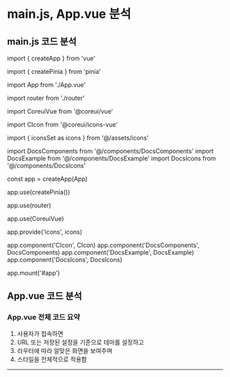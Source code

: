 # main.js, App.vue 분석

## main.js 코드 분석 

<!-- // 1. Vue 앱을 만들기 위한 함수 가져오기 -->
import { createApp } from 'vue'

<!-- // 2. 전역 상태 관리 도구 Pinia 가져오기 (Vuex랑 비슷한 역할) -->
import { createPinia } from 'pinia'

<!-- // 3. 앱의 루트 컴포넌트(App.vue) 가져오기 -->
import App from './App.vue'

<!-- // 4. 라우팅 설정 파일 가져오기 (페이지 이동 기능) -->
import router from './router'

<!-- // 5. CoreUI 컴포넌트 라이브러리 가져오기 (UI를 쉽게 만들 수 있는 템플릿) -->
import CoreuiVue from '@coreui/vue'

<!-- // 6. CoreUI에서 사용하는 아이콘 컴포넌트 가져오기 -->
import CIcon from '@coreui/icons-vue'

<!-- // 7. 우리가 사용할 아이콘 세트 가져오기 (assets 폴더 안의 icons.js) -->
import { iconsSet as icons } from '@/assets/icons'

<!-- // 8~10. 문서용 샘플 컴포넌트 3개 가져오기 (예제용 컴포넌트들) -->
import DocsComponents from '@/components/DocsComponents'
import DocsExample from '@/components/DocsExample'
import DocsIcons from '@/components/DocsIcons'

<!-- // ==============================
// Vue 앱 초기 설정 시작
// ============================== -->

<!-- // 1. App.vue를 기반으로 앱을 생성 -->
const app = createApp(App)

<!-- // 2. 전역 상태 관리 기능(Pinia) 등록 -->
app.use(createPinia())

<!-- // 3. 라우터 등록 (페이지 이동 기능) -->
app.use(router)

<!-- // 4. CoreUI 등록 (디자인 컴포넌트 사용 가능해짐) -->
app.use(CoreuiVue)

<!-- // 5. 전체 앱 어디서나 사용할 수 있도록 'icons' 데이터를 제공 -->
<!-- //    (provide/inject 방식으로 하위 컴포넌트에서 불러올 수 있음) -->
app.provide('icons', icons)

<!-- // 6~8. 특정 컴포넌트들을 전역으로 등록 -->
<!-- //    - 이제 이 컴포넌트들은 import 없이도 어디서나 바로 사용할 수 있음 -->
app.component('CIcon', CIcon)
app.component('DocsComponents', DocsComponents)
app.component('DocsExample', DocsExample)
app.component('DocsIcons', DocsIcons)

<!-- // 9. 실제 HTML 문서(index.html)에 있는 <div id="app">에 이 앱을 보여줌 -->
app.mount('#app')

## App.vue 코드 분석 

### App.vue 전체 코드 요약

1. 사용자가 접속하면
2. URL 또는 저장된 설정을 기준으로 테마를 설정하고
3. 라우터에 따라 알맞은 화면을 보여주며
4. 스타일을 전체적으로 적용함

---

<script setup>        // 1. 테마 설정과 초기 실행 코드
<template>            // 2. 실제로 화면에 보여지는 부분
<style lang="scss">   // 3. 앱의 전역 스타일 적용

<!-- 1. 초기 설정 및 테마 처리 -->
<script setup>
import { onBeforeMount } from 'vue' // 컴포넌트가 화면에 나타나기 전에 실행되는 훅(hook)
import { useColorModes } from '@coreui/vue' // CoreUI에서 테마 설정 도구 가져오기
import { useThemeStore } from '@/stores/theme.js' // 테마 상태 관리하는 Store 가져오기 (Pinia)

const { isColorModeSet, setColorMode } = useColorModes(
  'coreui-free-vue-admin-template-theme',  // 테마 설정을 저장할 로컬스토리지 키
)

const currentTheme = useThemeStore() // 현재 테마 상태 불러오기

// 컴포넌트가 마운트되기 전에 테마 설정을 결정
onBeforeMount(() => {
  // 주소(URL)에 '?theme=dark' 같은 파라미터가 있으면 그걸 가져옴
  const urlParams = new URLSearchParams(window.location.href.split('?')[1])
  let theme = urlParams.get('theme')

  // theme 값이 있으면 알파벳/숫자만 필터링
  if (theme !== null && theme.match(/^[A-Za-z0-9\s]+/)) {
    theme = theme.match(/^[A-Za-z0-9\s]+/)[0]
  }

  // 1순위: URL에 theme 값이 있으면 그걸 사용
  if (theme) {
    setColorMode(theme)
    return
  }

  // 2순위: 로컬스토리지에 테마 설정된 게 있으면 그대로 사용
  if (isColorModeSet()) {
    return
  }

  // 3순위: store에 있는 기본 테마를 사용
  setColorMode(currentTheme.theme)
})
</script>

<!-- 2. 화면에 표시될 부분 -->
<template>
  <router-view />
</template>
